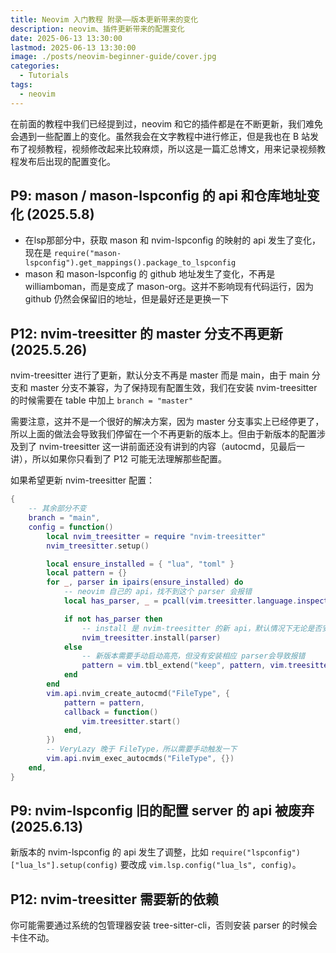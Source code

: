```yaml
---
title: Neovim 入门教程 附录——版本更新带来的变化
description: neovim、插件更新带来的配置变化
date: 2025-06-13 13:30:00
lastmod: 2025-06-13 13:30:00
image: ./posts/neovim-beginner-guide/cover.jpg
categories:
  - Tutorials
tags:
  - neovim
---
```


在前面的教程中我们已经提到过，neovim 和它的插件都是在不断更新，我们难免会遇到一些配置上的变化。虽然我会在文字教程中进行修正，但是我也在 B 站发布了视频教程，视频修改起来比较麻烦，所以这是一篇汇总博文，用来记录视频教程发布后出现的配置变化。

## P9: mason / mason-lspconfig 的 api 和仓库地址变化 (2025.5.8)

- 在lsp那部分中，获取 mason 和 nvim-lspconfig 的映射的 api 发生了变化，现在是 `require("mason-lspconfig").get_mappings().package_to_lspconfig`
- mason 和 mason-lspconfig 的 github 地址发生了变化，不再是 williamboman，而是变成了 mason-org。这并不影响现有代码运行，因为 github 仍然会保留旧的地址，但是最好还是更换一下

## P12: nvim-treesitter 的 master 分支不再更新 (2025.5.26)

nvim-treesitter 进行了更新，默认分支不再是 master 而是 main，由于 main 分支和 master 分支不兼容，为了保持现有配置生效，我们在安装 nvim-treesitter 的时候需要在 table 中加上 `branch = "master"`

需要注意，这并不是一个很好的解决方案，因为 master 分支事实上已经停更了，所以上面的做法会导致我们停留在一个不再更新的版本上。但由于新版本的配置涉及到了 nvim-treesitter 这一讲前面还没有讲到的内容（autocmd，见最后一讲），所以如果你只看到了 P12 可能无法理解那些配置。

如果希望更新 nvim-treesitter 配置：

```lua
{
    -- 其余部分不变
    branch = "main",
    config = function()
        local nvim_treesitter = require "nvim-treesitter"
        nvim_treesitter.setup()

        local ensure_installed = { "lua", "toml" }
        local pattern = {}
        for _, parser in ipairs(ensure_installed) do
            -- neovim 自己的 api，找不到这个 parser 会报错
            local has_parser, _ = pcall(vim.treesitter.language.inspect, parser)

            if not has_parser then
                -- install 是 nvim-treesitter 的新 api，默认情况下无论是否安装 parser 都会执行，所以这里我们做一个判断
                nvim_treesitter.install(parser)
            else
                -- 新版本需要手动启动高亮，但没有安装相应 parser会导致报错
                pattern = vim.tbl_extend("keep", pattern, vim.treesitter.language.get_filetypes(parser))
            end
        end
        vim.api.nvim_create_autocmd("FileType", {
            pattern = pattern,
            callback = function()
                vim.treesitter.start()
            end,
        })
        -- VeryLazy 晚于 FileType，所以需要手动触发一下
        vim.api.nvim_exec_autocmds("FileType", {})
    end,
}
```

## P9: nvim-lspconfig 旧的配置 server 的 api 被废弃 (2025.6.13)

新版本的 nvim-lspconfig 的 api 发生了调整，比如 `require("lspconfig")["lua_ls"].setup(config)` 要改成 `vim.lsp.config("lua_ls", config)`。

## P12: nvim-treesitter 需要新的依赖

你可能需要通过系统的包管理器安装 tree-sitter-cli，否则安装 parser 的时候会卡住不动。
